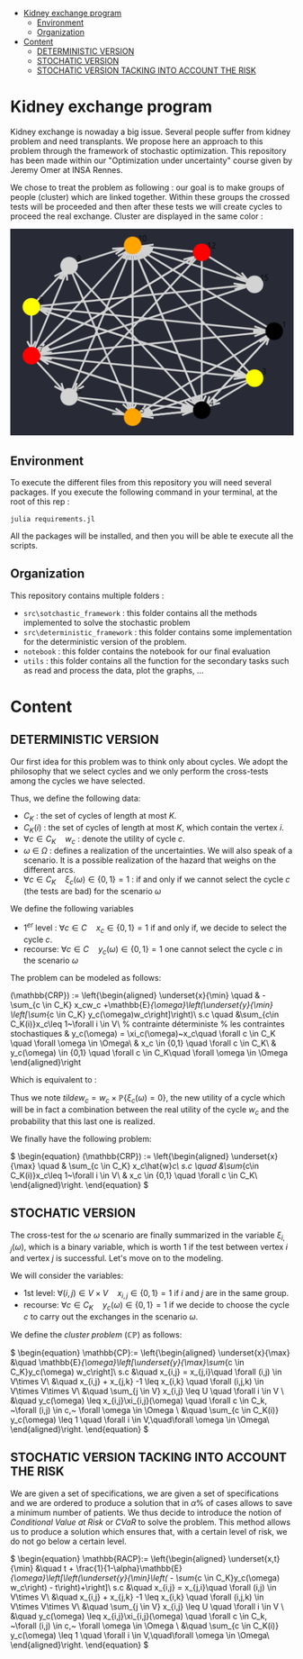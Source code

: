 - [Kidney exchange program](#kidney-exchange-program)
  * [Environment](#environment)
  * [Organization](#organization)
- [Content](#Content)
  * [DETERMINISTIC VERSION](##DETERMINISTIC-VERSION)
  * [STOCHATIC VERSION](##STOCHATIC-VERSION)
  * [STOCHATIC VERSION TACKING INTO ACCOUNT THE RISK](##STOCHATIC-VERSION-TACKING-INTO-ACCOUNT-THE-RISK)

# Kidney exchange program

Kidney exchange is nowaday a big issue. Several people suffer from kidney problem and need transplants.
We propose here an approach to this problem through the framework of stochastic optimization.
This repository has been made within our "Optimization under uncertainty" course given by Jeremy Omer at INSA Rennes.

We chose to treat the problem as following : our goal is to make groups of people (cluster) which are linked together. Within these groups the crossed tests will be proceeded and then after these tests we will create cycles to proceed the real exchange. Cluster are displayed in the same color :

![image](image/results_example.png)

## Environment

To execute the different files from this repository you will need several packages.
If you execute the following command in your terminal, at the root of this rep :

```{command line}
julia requirements.jl
```

All the packages will be installed, and then you will be able te execute all the scripts.


## Organization


This repository contains multiple folders :

- `src\sotchastic_framework` : this folder contains all the methods implemented to solve the stochastic problem
- `src\deterministic_framework` : this folder contains some implementation for the deterministic version of the problem.
- `notebook` : this folder contains the notebook for our final evaluation
- `utils` : this folder contains all the function for the secondary tasks such as read and process the data, plot the graphs, ...

# Content

## DETERMINISTIC VERSION

Our first idea for this problem was to think only about cycles. We adopt the philosophy that we select cycles and we only perform the cross-tests among the cycles we have selected.

Thus, we define the following data:

- $C_K$ : the set of cycles of length at most $K$.
- $C_K(i)$ : the set of cycles of length at most $K$, which contain the vertex $i$.
- $\forall c \in C_K \quad w_c$ : denote the utility of cycle $c$.
- $\omega~\in~\Omega$ : defines a realization of the uncertainties. We will also speak of a scenario. It is a possible realization of the hazard that weighs on the different arcs.
- $\forall c\in C_K\quad \xi_c(\omega) \in \{0, 1\} = 1$ : if and only if we cannot select the cycle $c$ (the tests are bad) for the scenario $\omega$

We define the following variables

- $1^{er}$ level : $\forall c \in C\quad x_c \in \{0, 1\} = 1$ if and only if, we decide to select the cycle $c$.
- recourse: $\forall c \in C\quad y_c(\omega) \in \{0, 1\} = 1$ one cannot select the cycle $c$ in the scenario $\omega$

The problem can be modeled as follows:



(\mathbb{CRP}) := \left\{\begin{aligned}
\underset{x}{\min} \quad & - \sum_{c \in C_K} x_cw_c +\mathbb{E}_{\omega}\left(\underset{y}{\min} \left[\sum_{c \in C_K} y_c(\omega)w_c\right]\right)\\
 s.c \quad &\sum_{c\in C_K(i)}x_c\leq 1~\forall i \in V\\ % contrainte déterministe
 % les contraintes stochastiques
 & y_c(\omega) = \xi_c(\omega)~x_c\quad \forall c \in C_K \quad \forall \omega \in \Omega\\ 
 & x_c \in \{0,1\} \quad \forall c \in C_K\\
 & y_c(\omega) \in \{0,1\} \quad \forall c \in C_K\quad \forall \omega \in \Omega
\end{aligned}\right

Which is equivalent to :


Thus we note $tilde{w}_c = w_c \times \mathbb{P}\{\xi_c(\omega) = 0\}$, the new utility of a cycle which will be in fact a combination between the real utility of the cycle $w_c$ and the probability that this last one is realized. 

We finally have the following problem:

$ \begin{equation}
	(\mathbb{CRP}) := \left\{\begin{aligned}
        \underset{x}{\max} \quad & \sum_{c \in C_K} x_c\hat{w}_c\\
         s.c \quad &\sum_{c\in C_K(i)}x_c\leq 1~\forall i \in V\\ 
         & x_c \in \{0,1\} \quad \forall c \in C_K\\
	\end{aligned}\right.
\end{equation} $

## STOCHATIC VERSION

The cross-test for the $\omega$ scenario are finally summarized in the variable $\xi_{i,j}(\omega)$, which is a binary variable, which is worth $1$ if the test between vertex $i$ and vertex $j$ is successful. Let's move on to the modeling.

We will consider the variables:

- 1st level: $\forall (i,j) \in V\times V\quad x_{i,j} \in \{0,1\} = 1$ if $i$ and $j$ are in the same group.
- recourse: $\forall c \in C_K \quad y_c(\omega) \in \{0,1\}=1$ if we decide to choose the cycle $c$ to carry out the exchanges in the scenario $\omega$.

We define the *cluster problem* ($\mathbb{CP}$) as follows:


$ \begin{equation}
	\mathbb{CP}:= \left\{\begin{aligned}
        \underset{x}{\max} &\quad \mathbb{E}_{\omega}\left[\underset{y}{\max}\sum_{c \in C_K}y_c(\omega) w_c\right]\\
         s.c &\quad x_{i,j} = x_{j,i}\quad \forall (i,j) \in V\times V\\
         &\quad x_{i,j} + x_{j,k} -1 \leq x_{i,k} \quad \forall (i,j,k) \in V\times V\times V\\
         &\quad \sum_{j \in V} x_{i,j} \leq U \quad \forall i \in V \\
         &\quad y_c(\omega) \leq x_{i,j}\xi_{i,j}(\omega) \quad \forall c \in C_k, ~\forall (i,j) \in c,~ \forall \omega \in \Omega \\
         &\quad \sum_{c \in C_K(i)} y_c(\omega) \leq 1 \quad \forall i \in V,\quad\forall \omega \in \Omega\\
	\end{aligned}\right.
\end{equation} $


## STOCHATIC VERSION TACKING INTO ACCOUNT THE RISK

We are given a set of specifications, we are given a set of specifications and we are ordered to produce a solution that in $\alpha\%$ of cases allows to save a minimum number of patients. We thus decide to introduce the notion of *Conditional Value at Risk* or $CVaR$ to solve the problem. This method allows us to produce a solution which ensures that, with a certain level of risk, we do not go below a certain level.

$ \begin{equation}
	\mathbb{RACP}:= \left\{\begin{aligned}
        \underset{x,t}{\min} &\quad t + \frac{1}{1-\alpha}\mathbb{E}_{\omega}\left[\left(\underset{y}{\min}\left( - \sum_{c \in C_K}y_c(\omega) w_c\right) - t\right)+\right]\\
         s.c &\quad x_{i,j} = x_{j,i}\quad \forall (i,j) \in V\times V\\
         &\quad x_{i,j} + x_{j,k} -1 \leq x_{i,k} \quad \forall (i,j,k) \in V\times V\times V\\
         &\quad \sum_{j \in V} x_{i,j} \leq U \quad \forall i \in V \\
         &\quad y_c(\omega) \leq x_{i,j}\xi_{i,j}(\omega) \quad \forall c \in C_k, ~\forall (i,j) \in c,~ \forall \omega \in \Omega \\
         &\quad \sum_{c \in C_K(i)} y_c(\omega) \leq 1 \quad \forall i \in V,\quad\forall \omega \in \Omega\\
	\end{aligned}\right.
\end{equation} $
